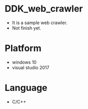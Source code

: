 # DDK_web_crawler
* It is a sample web crawler.
* Not finish yet.

# Platform
* windows 10
* visual studio 2017

# Language
* C/C++

